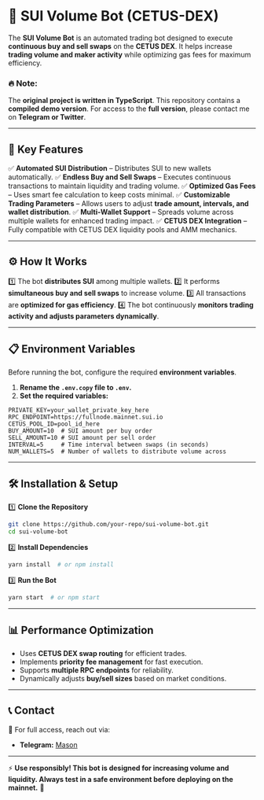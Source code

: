 # 🚀 SUI Volume Bot (CETUS-DEX)

The **SUI Volume Bot** is an automated trading bot designed to execute **continuous buy and sell swaps** on the **CETUS DEX**. It helps increase **trading volume and maker activity** while optimizing gas fees for maximum efficiency.

### 🔥 Note:
The **original project is written in TypeScript**. This repository contains a **compiled demo version**. For access to the **full version**, please contact me on **Telegram or Twitter**.

---

## 🌟 Key Features
✅ **Automated SUI Distribution** – Distributes SUI to new wallets automatically.
✅ **Endless Buy and Sell Swaps** – Executes continuous transactions to maintain liquidity and trading volume.
✅ **Optimized Gas Fees** – Uses smart fee calculation to keep costs minimal.
✅ **Customizable Trading Parameters** – Allows users to adjust **trade amount, intervals, and wallet distribution**.
✅ **Multi-Wallet Support** – Spreads volume across multiple wallets for enhanced trading impact.
✅ **CETUS DEX Integration** – Fully compatible with CETUS DEX liquidity pools and AMM mechanics.

---

## ⚙️ How It Works
1️⃣ The bot **distributes SUI** among multiple wallets.
2️⃣ It performs **simultaneous buy and sell swaps** to increase volume.
3️⃣ All transactions are **optimized for gas efficiency**.
4️⃣ The bot continuously **monitors trading activity and adjusts parameters dynamically**.

---

## 📋 Environment Variables
Before running the bot, configure the required **environment variables**.

1. **Rename the `.env.copy` file to `.env`.**
2. **Set the required variables:**

```plaintext
PRIVATE_KEY=your_wallet_private_key_here
RPC_ENDPOINT=https://fullnode.mainnet.sui.io
CETUS_POOL_ID=pool_id_here
BUY_AMOUNT=10  # SUI amount per buy order
SELL_AMOUNT=10 # SUI amount per sell order
INTERVAL=5     # Time interval between swaps (in seconds)
NUM_WALLETS=5  # Number of wallets to distribute volume across
```

---

## 🛠️ Installation & Setup

1️⃣ **Clone the Repository**
```sh
git clone https://github.com/your-repo/sui-volume-bot.git
cd sui-volume-bot
```

2️⃣ **Install Dependencies**
```sh
yarn install  # or npm install
```

3️⃣ **Run the Bot**
```sh
yarn start  # or npm start
```

---

## 📊 Performance Optimization
- Uses **CETUS DEX swap routing** for efficient trades.
- Implements **priority fee management** for fast execution.
- Supports **multiple RPC endpoints** for reliability.
- Dynamically adjusts **buy/sell sizes** based on market conditions.

---

## 📞 Contact
📩 For full access, reach out via:
- **Telegram:** [Mason](https://t.me/T_rustdev)

---

⚡ **Use responsibly! This bot is designed for increasing volume and liquidity. Always test in a safe environment before deploying on the mainnet.** 🚀
